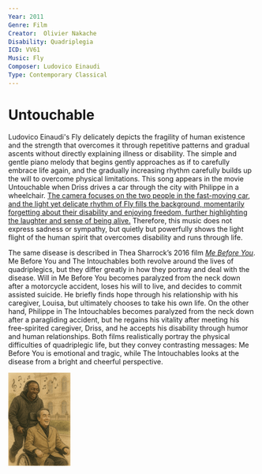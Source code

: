 ```yaml
---
Year: 2011
Genre: Film
Creator:  Olivier Nakache
Disability: Quadriplegia
ICD: VV61
Music: Fly
Composer: Ludovico Einaudi
Type: Contemporary Classical
---
```


# Untouchable

Ludovico Einaudi's Fly delicately depicts the fragility of human existence and the strength that overcomes it through repetitive patterns and gradual ascents without directly explaining illness or disability. The simple and gentle piano melody that begins gently approaches as if to carefully embrace life again, and the gradually increasing rhythm carefully builds up the will to overcome physical limitations. This song appears in the movie Untouchable when Driss drives a car through the city with Philippe in a wheelchair. [The camera focuses on the two people in the fast-moving car, and the light yet delicate rhythm of Fly fills the background, momentarily forgetting about their disability and enjoying freedom, further highlighting the laughter and sense of being alive.](https://youtu.be/kYiIsoMVQCY?si=lKGutVNQBCU8gxVj) Therefore, this music does not express sadness or sympathy, but quietly but powerfully shows the light flight of the human spirit that overcomes disability and runs through life.

The same disease is described in Thea Sharrock’s 2016 film [*Me Before You*](kim_minjung.md). Me Before You and The Intouchables both revolve around the lives of quadriplegics, but they differ greatly in how they portray and deal with the disease. Will in Me Before You becomes paralyzed from the neck down after a motorcycle accident, loses his will to live, and decides to commit assisted suicide. He briefly finds hope through his relationship with his caregiver, Louisa, but ultimately chooses to take his own life. On the other hand, Philippe in The Intouchables becomes paralyzed from the neck down after a paragliding accident, but he regains his vitality after meeting his free-spirited caregiver, Driss, and he accepts his disability through humor and human relationships. Both films realistically portray the physical difficulties of quadriplegic life, but they convey contrasting messages: Me Before You is emotional and tragic, while The Intouchables looks at the disease from a bright and cheerful perspective.

<img src="./heo_taeyoung_img.png" alt="image description quadriplegia" style="width:25%;" />

